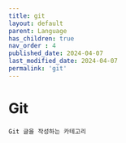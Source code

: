 ```yaml
---
title: git
layout: default
parent: Language
has_children: true
nav_order : 4
published_date: 2024-04-07
last_modified_date: 2024-04-07
permalink: 'git'
---
```


# Git

`Git 글을 작성하는 카테고리`
